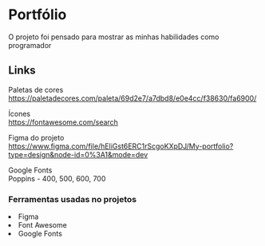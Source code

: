 # Portfólio 
O projeto foi pensado para mostrar as minhas habilidades como programador

## Links

Paletas de cores <br>
https://paletadecores.com/paleta/69d2e7/a7dbd8/e0e4cc/f38630/fa6900/

Ícones <br>
https://fontawesome.com/search

Figma do projeto <br>
https://www.figma.com/file/hEliGst6ERC1rScgoKXpDJ/My-portfolio?type=design&node-id=0%3A1&mode=dev

Google Fonts <br>
Poppins - 400, 500, 600, 700

### Ferramentas usadas no projetos
<li>Figma</li>
<li>Font Awesome</li>
<li>Google Fonts</li>
